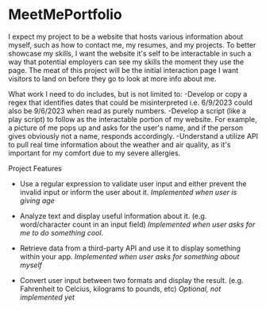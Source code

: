 # MeetMePortfolio

I expect my project to be a website that hosts various information about myself, such as how to contact me, my resumes, and my projects. To better showcase my skills, I want the website it's self to be interactable in such a way that potential employers can see my skills the moment they use the page. The meat of this project will be the initial interaction page I want visitors to land on before they go to look at more info about me.

What work I need to do includes, but is not limited to: -Develop or copy a regex that identifies dates that could be misinterpreted i.e. 6/9/2023 could also be 9/6/2023 when read as purely numbers. -Develop a script (like a play script) to follow as the interactable portion of my website. For example, a picture of me pops up and asks for the user's name, and if the person gives obviously not a name, responds accordingly. -Understand a utilize API to pull real time information about the weather and air quality, as it's important for my comfort due to my severe allergies.

Project Features

* Use a regular expression to validate user input and either prevent the invalid input or inform the user about it. *Implemented when user is giving age*

* Analyze text and display useful information about it. (e.g. word/character count in an input field) *Implemented when user asks for me to do something cool.*

* Retrieve data from a third-party API and use it to display something within your app. *Implemented when user asks for something about myself*

* Convert user input between two formats and display the result. (e.g. Fahrenheit to Celcius, kilograms to pounds, etc) *Optional, not implemented yet*
